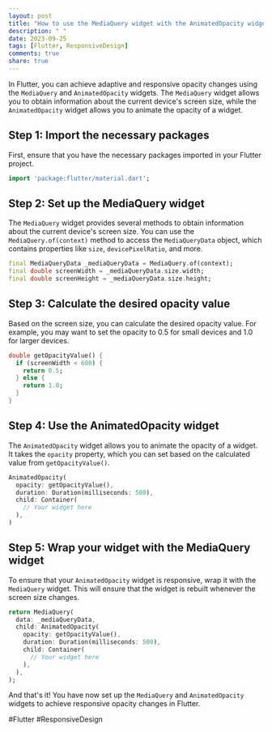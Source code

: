 ```yaml
---
layout: post
title: "How to use the MediaQuery widget with the AnimatedOpacity widget for responsive opacity changes"
description: " "
date: 2023-09-25
tags: [Flutter, ResponsiveDesign]
comments: true
share: true
---
```


In Flutter, you can achieve adaptive and responsive opacity changes using the `MediaQuery` and `AnimatedOpacity` widgets. The `MediaQuery` widget allows you to obtain information about the current device's screen size, while the `AnimatedOpacity` widget allows you to animate the opacity of a widget.

## Step 1: Import the necessary packages

First, ensure that you have the necessary packages imported in your Flutter project. 
```dart
import 'package:flutter/material.dart';
```

## Step 2: Set up the MediaQuery widget

The `MediaQuery` widget provides several methods to obtain information about the current device's screen size. You can use the `MediaQuery.of(context)` method to access the `MediaQueryData` object, which contains properties like `size`, `devicePixelRatio`, and more.

```dart
final MediaQueryData _mediaQueryData = MediaQuery.of(context);
final double screenWidth = _mediaQueryData.size.width;
final double screenHeight = _mediaQueryData.size.height;
```

## Step 3: Calculate the desired opacity value

Based on the screen size, you can calculate the desired opacity value. For example, you may want to set the opacity to 0.5 for small devices and 1.0 for larger devices.

```dart
double getOpacityValue() {
  if (screenWidth < 600) {
    return 0.5;
  } else {
    return 1.0;
  }
}
```

## Step 4: Use the AnimatedOpacity widget

The `AnimatedOpacity` widget allows you to animate the opacity of a widget. It takes the `opacity` property, which you can set based on the calculated value from `getOpacityValue()`.

```dart
AnimatedOpacity(
  opacity: getOpacityValue(),
  duration: Duration(milliseconds: 500),
  child: Container(
    // Your widget here
  ),
)
```

## Step 5: Wrap your widget with the MediaQuery widget

To ensure that your `AnimatedOpacity` widget is responsive, wrap it with the `MediaQuery` widget. This will ensure that the widget is rebuilt whenever the screen size changes.

```dart
return MediaQuery(
  data: _mediaQueryData,
  child: AnimatedOpacity(
    opacity: getOpacityValue(),
    duration: Duration(milliseconds: 500),
    child: Container(
      // Your widget here
    ),
  ),
);
```

And that's it! You have now set up the `MediaQuery` and `AnimatedOpacity` widgets to achieve responsive opacity changes in Flutter.

#Flutter #ResponsiveDesign